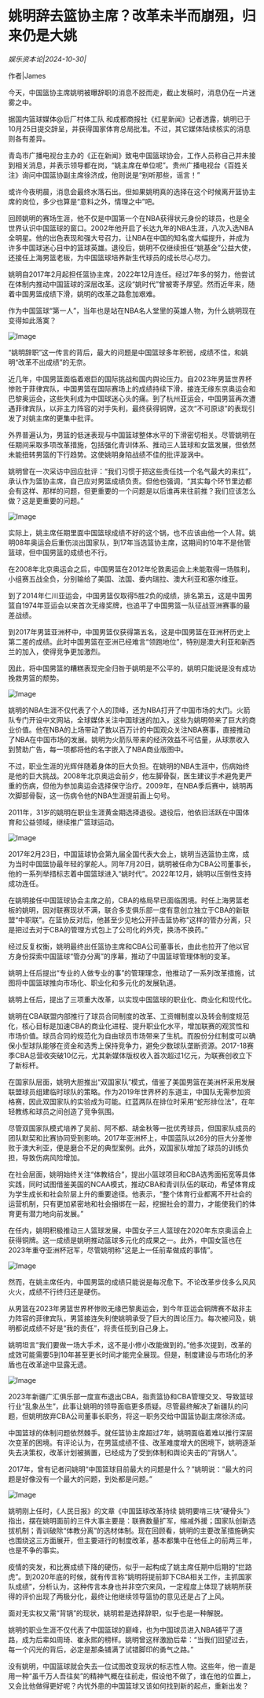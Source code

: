 # 姚明辞去篮协主席？改革未半而崩殂，归来仍是大姚

*娱乐资本论|2024-10-30|*

作者|James

今天，中国篮协主席姚明被曝辞职的消息不胫而走，截止发稿时，消息仍在一片迷雾之中。

据国内篮球媒体@后厂村体工队 和成都商报社《红星新闻》记者透露，姚明已于10月25日提交辞呈，并获得国家体育总局批准。不过，其它媒体陆续核实的消息则各有差异。

青岛市广播电视台主办的《正在新闻》致电中国篮球协会，工作人员称自己并未接到相关消息，并表示领导都在岗，“姚主席在单位呢”。贵州广播电视台《百姓关注》询问中国篮协副主席徐济成，他则说是“别听那些，谣言！”

或许今夜明晨，消息会最终水落石出。但如果姚明真的选择在这个时候离开篮协主席的岗位，多少也算是“意料之外，情理之中”吧。

回顾姚明的赛场生涯，他不仅是中国第一个在NBA获得状元身份的球员，也是全世界认识中国篮球的窗口。2002年他开启了长达九年的NBA生涯，八次入选NBA全明星。他的出色表现和强大号召力，让NBA在中国的知名度大幅提升，并成为许多中国球迷心目中的篮球英雄。退役后，姚明不仅继续担任“姚基金”公益大使，还接任上海男篮老板，为中国篮球培养新生代球员的成长尽心尽力。

姚明自2017年2月起担任篮协主席，2022年12月连任。经过7年多的努力，他尝试在体制内推动中国篮球的深层改革。这段“姚时代”曾被寄予厚望。然而近年来，随着中国男篮成绩下滑，姚明的改革之路愈加艰难。

作为中国篮球“第一人”，当年也是站在NBA名人堂里的英雄人物，为什么姚明现在变得如此落寞？

![Image](https://q7.itc.cn/images01/20241030/9ed59d797a7546c29c900bb3c44f56f3.png)

“姚明辞职”这一传言的背后，最大的问题是中国篮球多年积弱，成绩不佳，和姚明“改革不出成绩”的无奈。

近几年，中国男篮面临着艰巨的国际挑战和国内舆论压力。自2023年男篮世界杯惨败于菲律宾队，中国男篮在国际赛场上的成绩持续下滑，接连无缘东京奥运会和巴黎奥运会，这些失利成为中国球迷心头的痛。到了杭州亚运会，中国男篮再次遭遇菲律宾队，以非主力阵容的对手失利，最终获得铜牌，这次“不可原谅”的表现引发了对姚主席的更集中批评。

外界普遍认为，男篮的低迷表现与中国篮球整体水平的下滑密切相关。尽管姚明在任期间采取多项改革措施，包括强化青训体系、推动三人篮球和女篮发展，但依然未能扭转男篮的下行趋势。这使姚明身陷战绩不佳的批评漩涡中。

姚明曾在一次采访中回应批评：“我们习惯于把这些责任找一个名气最大的来扛”，承认作为篮协主席，自己应对男篮成绩负责。但他也强调，“其实每个环节里边都会有这样、那样的问题，但更重要的一个问题是以后谁再来往前推？我们应该怎么做？这是更重要的问题。”

![Image](https://q2.itc.cn/images01/20241030/ae459ce2aba04036b64e01e941874a90.png)

实际上，姚主席任期里面中国篮球成绩不好的这个锅，也不应该由他一个人背。姚明08年奥运会后重伤淡出国家队，到17年当选篮协主席，这期间的10年不是他管篮球，但中国男篮的成绩也不行。

在2008年北京奥运会之后，中国男篮在2012年伦敦奥运会上未能取得一场胜利，小组赛五战全负，分别输给了美国、法国、委内瑞拉、澳大利亚和塞尔维亚。

到了2014年仁川亚运会，中国男篮仅取得5胜2负的成绩，排名第五，这是中国男篮自1974年亚运会以来首次无缘奖牌，也追平了中国男篮一队征战亚洲赛事的最差战绩。

到2017年男篮亚洲杯中，中国男篮仅获得第五名，这是中国男篮在亚洲杯历史上第二差的成绩。此时中国男篮在亚洲已经难言“领跑地位”，特别是澳大利亚和新西兰的加入，使得竞争更加激烈。

因此，将中国男篮的糟糕表现完全归咎于姚明是不公平的，姚明只能说是没有成功挽救男篮的颓势。

![Image](https://q6.itc.cn/images01/20241030/cbc1fc1005fb4cbe9599d49269b3da2b.png)

姚明的NBA生涯不仅代表了个人的顶峰，还为NBA打开了中国市场的大门。火箭队专门开设中文网站，全球媒体关注中国球迷的加入，这些为姚明带来了巨大的商业价值。他在NBA的上场带动了数以百万计的中国观众关注NBA赛事，直接推动了NBA在中国市场的发展。姚明为火箭队带来的经济效益不可估量，从球票收入到赞助广告，每一项都将他的名字嵌入了NBA商业版图中。

不过，职业生涯的光辉伴随着身体的巨大负担。在姚明的NBA生涯中，伤病始终是他的巨大挑战。2008年北京奥运会前夕，他左脚骨裂，医生建议手术避免更严重的伤病，但他为参加奥运会选择保守治疗。2009年，在NBA季后赛中，姚明再次脚部骨裂，这一伤病令他的NBA生涯提前画上句号。

2011年，31岁的姚明在职业生涯黄金期选择退役。退役后，他依旧活跃在中国体育和公益领域，继续推广篮球运动。

![Image](https://q8.itc.cn/images01/20241030/5490edcffc534f898f73017f27563707.png)

2017年2月23日，中国篮球协会第九届全国代表大会上，姚明当选篮协主席，成为当时中国篮协最年轻的掌舵人。同年7月20日，姚明被任命为CBA公司董事长，他的一系列举措标志着中国篮球进入“姚时代”。2022年12月，姚明以压倒性支持成功连任。

在姚明接任中国篮球协会主席之前，CBA的格局早已面临困境。时任上海男篮老板的姚明，因对联赛现状不满，联合多支俱乐部一度有意创立独立于CBA的新联盟“中职联”。在篮协反对后，他甚至少见地公开抨击篮协称“这样的管办分离，只是把过去对于CBA的管理方式包上了公司化的外壳，换汤不换药。”

经过反复权衡，姚明最终出任篮协主席和CBA公司董事长，由此也拉开了他以官方身份探索中国篮球“管办分离”的序幕，推动了中国篮球管理体制的变革。

姚明上任后提出“专业的人做专业的事”的管理理念，他推动了一系列改革措施，试图将中国篮球推向市场化、职业化和多元化的发展轨道。

姚明上任后，提出了三项重大改革，以实现中国篮球的职业化、商业化和现代化。

姚明在CBA联盟内部推行了球员合同制度的改革、工资帽制度以及转会制度规范化，核心目标是加速CBA的商业化进程、提升职业化水平，增加联赛的观赏性和市场价值。球员合同的规范化为自由球员市场带来了生机。而股份分红制度可以确保小型球队能够在资金和选秀上保持竞争力，避免少数球队垄断资源。2017-18赛季CBA总营收突破10亿元，尤其新媒体版权收入首次超过1亿元，为联赛创收立下了新标杆。

在国家队层面，姚明大胆推出“双国家队”模式，借鉴了美国男篮在美洲杯采用发展联盟球员组建临时球队的策略。作为2019年世界杯的东道主，中国队无需参加资格赛，因此双国家队的实验成为可能。红蓝两队在排位时采用“蛇形排位法”，在年轻教练和球员之间创造了竞争氛围。

尽管双国家队模式培养了吴前、阿不都、胡金秋等一批优秀球员，但国家队成员的团队默契和比赛协同受到影响。2017年亚洲杯上，中国蓝队以26分的巨大分差惨败于澳大利亚，便是磨合不足的典型案例。此外，双国家队增加了球员的训练负担，导致伤病风险增加。

在社会层面，姚明始终关注“体教结合”，提出小篮球项目和CBA选秀面拓宽等具体实践，同时试图借鉴美国的NCAA模式，推动CBA和青训队伍的联动，希望体育成为学生成长和社会阶层上升的重要途径。他表示，“整个体育行业都离不开社会的运营机制，只有更加紧密地和社会捆绑在一起，挖掘社会的潜力，才能使我们的体育更有潜力地向前发展。”

在任内，姚明积极推动三人篮球发展，中国女子三人篮球在2020年东京奥运会上获得铜牌。这一成绩是姚明推动篮球多元化的成果之一。此外，中国女篮也在2023年重夺亚洲杯冠军，尽管姚明称“这是上一任前辈做成的事情”。

![Image](https://q4.itc.cn/images01/20241030/8802560bea6e4133b71d8ead42dfea25.png)

然而，在姚主席任内，中国男篮的成绩只能说是每况愈下。不论改革步伐多么风风火火，成绩不行终归还是硬伤。

从男篮在2023年男篮世界杯惨败无缘巴黎奥运会，到今年亚运会铜牌赛不敌非主力阵容的菲律宾队，男篮接连失利使姚明承受了巨大的舆论压力。每次被问及，姚明都说成绩不好是“我的责任”，将责任揽到自己身上。

姚明坦言“我们要做一场大手术，这不是小修小改能做到的。”他多次提到，改革的成效可能需要5到10年甚至更长时间才能完全展现。但是，制度建设与市场化的矛盾也在改革途中显露无遗。

![Image](https://q6.itc.cn/images01/20241030/d8e2a231eb64410597e38fdfa1cf3239.png)

2023年新疆广汇俱乐部一度宣布退出CBA，指责篮协和CBA管理交叉、导致篮球行业“乱象丛生”，此事让姚明的领导面临更多质疑。尽管最终解决了新疆队的问题，但姚明放弃CBA公司董事长职务，将这一职务交给中国篮协副主席徐济成。

中国篮球的体制问题依然棘手。就任篮协主席超过7年，姚明面临着难以推行深层次变革的困境。有评论认为，在男篮成绩不佳、改革难度增大的困境下，姚明逐渐失去决策权，改革计划被搁置，已经成为了受到体制和舆论夹击的“背锅人”。

2017年，曾有记者问姚明“中国篮球目前最大的问题是什么？”姚明说：“最大的问题是好像没有一个最大的问题，到处都是问题。”

![Image](https://q3.itc.cn/images01/20241030/b45a931badd646a88e0d4ac6fd116fe2.png)

姚明刚上任时，《人民日报》的文章《中国篮球改革持续 姚明要啃三块“硬骨头”》指出，摆在姚明面前的三件大事主要是：联赛数量扩军，缩减外援；国家队创新选拔机制；青训破除“体教分离”的选材体制。现在回顾看，姚明的主要改革措施确实也围绕这三方面展开，但主要进行的制度改革，基本都集中在他任上的前两三年，也是不争的事实。

疫情的突发，和比赛成绩下降的硬伤，似乎一起构成了姚主席任期中后期的“拦路虎”。到2020年底的时候，就有传言称“姚明将提前卸下CBA相关工作，主抓国家队成绩”，分析认为，这种传言本身也并非空穴来风，一定程度上体现了姚明所获得的评价出现了两极分化，最终让他继续领导篮协的意见还是占了上风。

面对无实权又需“背锅”的现状，姚明若是选择辞职，似乎也是一种解脱。

姚明的职业生涯不仅代表了中国篮球的巅峰，也为中国球员进入NBA铺平了道路，成为后辈如周琦、崔永熙的榜样。姚明曾这样激励后辈：“当我们回望过去，每一个闪光的背后，必定是那条铺满了试错脚印的勇气之路。”

没有姚明，中国篮球就会失去一位试图改变现状的标志性人物。这些年，他一直是用一种“虽千万人吾往矣”的精神气概在往前走，假设他不做了，谁在他的位置上，又会比他做得更好呢？内忧外患的中国篮球又该如何找到新的起点，重新出发？

